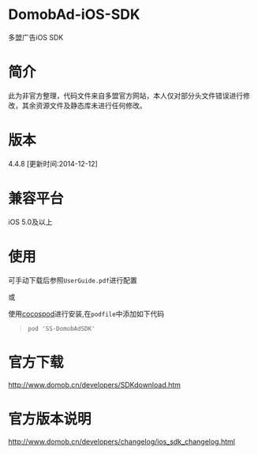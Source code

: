 # DomobAd-iOS-SDK
多盟广告iOS SDK

# 简介
此为非官方整理，代码文件来自多盟官方网站，本人仅对部分头文件错误进行修改，其余资源文件及静态库未进行任何修改。

# 版本
4.4.8 [更新时间:2014-12-12]

# 兼容平台
iOS 5.0及以上

# 使用
可手动下载后参照`UserGuide.pdf`进行配置

或

使用[cocospod](http://cocoapods.org/)进行安装,在`podfile`中添加如下代码

> `pod 'SS-DomobAdSDK'`

# 官方下载
http://www.domob.cn/developers/SDKdownload.htm

# 官方版本说明
http://www.domob.cn/developers/changelog/ios_sdk_changelog.html
